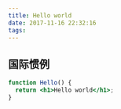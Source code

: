 ```yaml
---
title: Hello world
date: 2017-11-16 22:32:16
tags:
---
```


## 国际惯例

```jsx
function Hello() {
  return <h1>Hello world</h1>;
}
```
